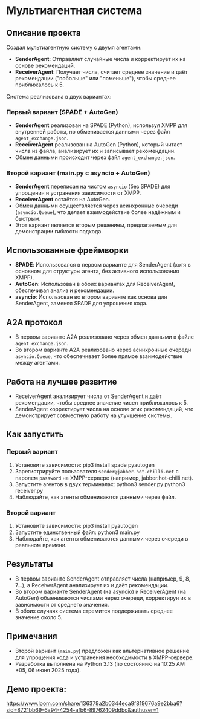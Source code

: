 # Мультиагентная система

## Описание проекта

Создал мультиагентную систему с двумя агентами:

- **SenderAgent**: Отправляет случайные числа и корректирует их на основе рекомендаций.
- **ReceiverAgent**: Получает числа, считает среднее значение и даёт рекомендации ("побольше" или "поменьше"), чтобы среднее приближалось к 5.

Система реализована в двух вариантах:

### Первый вариант (SPADE + AutoGen)

- **SenderAgent** реализован на SPADE (Python), используя XMPP для внутренней работы, но обменивается данными через файл `agent_exchange.json`.
- **ReceiverAgent** реализован на AutoGen (Python), который читает числа из файла, анализирует их и записывает рекомендации.
- Обмен данными происходит через файл `agent_exchange.json`.

### Второй вариант (main.py с asyncio + AutoGen)

- **SenderAgent** переписан на чистом `asyncio` (без SPADE) для упрощения и устранения зависимости от XMPP.
- **ReceiverAgent** остаётся на AutoGen.
- Обмен данными осуществляется через асинхронные очереди (`asyncio.Queue`), что делает взаимодействие более надёжным и быстрым.
- Этот вариант является вторым решением, предлагаемым для демонстрации гибкости подхода.

## Использованные фреймворки

- **SPADE**: Использовался в первом варианте для SenderAgent (хотя в основном для структуры агента, без активного использования XMPP).
- **AutoGen**: Использован в обоих вариантах для ReceiverAgent, обеспечивая анализ и рекомендации.
- **asyncio**: Использован во втором варианте как основа для SenderAgent, заменяя SPADE для упрощения кода.

## A2A протокол

- В первом варианте A2A реализовано через обмен данными в файле `agent_exchange.json`.
- Во втором варианте A2A реализовано через асинхронные очереди `asyncio.Queue`, что обеспечивает более прямое взаимодействие между агентами.

## Работа на лучшее развитие

- ReceiverAgent анализирует числа от SenderAgent и даёт рекомендации, чтобы среднее значение чисел приближалось к 5.
- SenderAgent корректирует числа на основе этих рекомендаций, что демонстрирует совместную работу на улучшение системы.

## Как запустить

### Первый вариант

1. Установите зависимости:
   pip3 install spade pyautogen
2. Зарегистрируйте пользователя `sender@jabber.hot-chilli.net` с паролем `password` на XMPP-сервере (например, jabber.hot-chilli.net).
3. Запустите агентов в двух терминалах:
   python3 sender.py
   python3 receiver.py
4. Наблюдайте, как агенты обмениваются данными через файл.

### Второй вариант

1. Установите зависимости:
   pip3 install pyautogen
2. Запустите единственный файл:
   python3 main.py
3. Наблюдайте, как агенты обмениваются данными через очереди в реальном времени.

## Результаты

- В первом варианте SenderAgent отправляет числа (например, 9, 8, 7...), а ReceiverAgent анализирует их и даёт рекомендации.
- Во втором варианте SenderAgent (на asyncio) и ReceiverAgent (на AutoGen) обмениваются числами через очереди, корректируя их в зависимости от среднего значения.
- В обоих случаях система стремится поддерживать среднее значение около 5.

## Примечания

- Второй вариант (`main.py`) предложен как альтернативное решение для упрощения кода и устранения необходимости в XMPP-сервере.
- Разработка выполнена на Python 3.13 (по состоянию на 10:25 AM +05, 06 июня 2025 года).

## Демо проекта:

https://www.loom.com/share/136379a2b0344eca9f819676a9e2bba6?sid=8721bb69-6a94-4254-afb6-89762409ddbc&authuser=1
